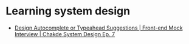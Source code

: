# Learning system design

- [Design Autocomplete or Typeahead Suggestions | Front-end Mock Interview | Chakde System Design Ep. 7](https://www.youtube.com/watch?v=IKRbWT6LqIY)
